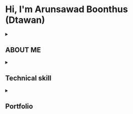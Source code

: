 # Hi, I'm Arunsawad Boonthus (Dtawan) 
<details>
<summary><b><h2>ABOUT ME</h2></b></summary>
 
I am a Game Developer who is always trying to improve myself. Find new knowledge to be updated all the time.
I have experience with OOP Programing and C# programming for Unity
</details>

<details>
<summary><b><h2>Technical skill</h2></b></summary> 
 
**Programming Language**
- C# (Intermediate)
- C (Intermediate)
- HLSL (Basic)
- CSS (Basic)
- Python (Basic)
- Java (Basic)
- JavaScript (Basic)
- Lua (Basic)
- Sql (Basic)

**TOOL**
- Unity (Intermediate)
- Github (Intermediate)
- Maya (Basic)
- Adobe premiere pro (Basic)
- Adobe after effects (Basic)
- Adobe photoshop (Basic)
</details>

<details>
<summary><b><h2>Portfolio</h2></b></summary> 
 
- [Game Naughty](https://dtawan.itch.io/naughty) 
- [Game Naughty Mobile](https://naughtybu.itch.io/naughtymobile)
- [Create an Advertisement for Samsung Galaxy](https://www.youtube.com/watch?v=GCzYm4wQkQE)
</details>
